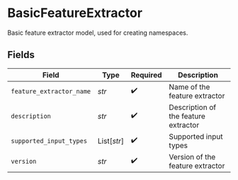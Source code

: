 # BasicFeatureExtractor

Basic feature extractor model, used for creating namespaces.


## Fields

| Field                                | Type                                 | Required                             | Description                          |
| ------------------------------------ | ------------------------------------ | ------------------------------------ | ------------------------------------ |
| `feature_extractor_name`             | *str*                                | :heavy_check_mark:                   | Name of the feature extractor        |
| `description`                        | *str*                                | :heavy_check_mark:                   | Description of the feature extractor |
| `supported_input_types`              | List[*str*]                          | :heavy_check_mark:                   | Supported input types                |
| `version`                            | *str*                                | :heavy_check_mark:                   | Version of the feature extractor     |